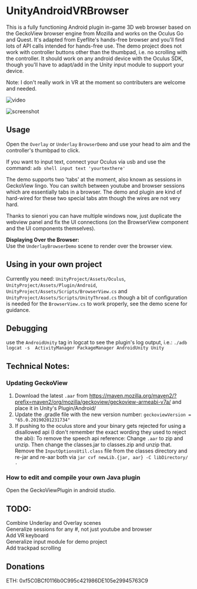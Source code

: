 # UnityAndroidVRBrowser
This is a fully functioning Android plugin in-game 3D web browser based on the GeckoView browser engine from Mozilla and works on the Oculus Go and Quest. It's adapted from Eyeflite's hands-free browser and you'll find lots of API calls intended for hands-free use. The demo project does not work with controller buttons other than the thumbpad, i.e. no scrolling with the controller. It should work on any android device with the Oculus SDK, though you'll have to adapt/add in the Unity input module to support your device.

Note: I don't really work in VR at the moment so contributers are welcome and needed.

![video](https://raw.githubusercontent.com/IanPhilips/UnityAndroidVRBrowser/master/output.gif)


![screenshot](https://raw.githubusercontent.com/IanPhilips/UnityAndroidVRBrowser/master/webview.png)




## Usage
Open the `Overlay` or `Underlay` `BrowserDemo` and use your head to aim and the controller's thumbpad to click. 

If you want to input text, connect your Oculus via usb and use the command: `adb shell input text 'yourtexthere'`

The demo supports two 'tabs' at the moment, also known as sessions in GeckoView lingo. You can switch between youtube and browser sessions which are essentially tabs in a browser. The demo and plugin are kind of hard-wired for these two special tabs atm though the wires are not very hard.  

Thanks to sienori you can have multiple windows now, just duplicate the webview panel and fix the UI connections (on the BrowserView component and the UI components themselves).

**Displaying Over the Browser:**  
Use the `UnderlayBrowserDemo` scene to render over the browser view.

## Using in your own project
Currently you need: `UnityProject/Assets/Oculus`, `UnityProject/Assets/Plugin/Android`, `UnityProject/Assets/Scripts/BrowserView.cs` and `UnityProject/Assets/Scripts/UnityThread.cs` though a bit of configuration is needed for the `BrowserView.cs` to work properly, see the demo scene for guidance. 
 
## Debugging
use the `AndroidUnity` tag in logcat to see the plugin's log output, i.e.:
`./adb logcat -s  ActivityManager PackageManager AndroidUnity Unity` 

## Technical Notes:

### Updating GeckoView  
1. Download the latest `.aar` from https://maven.mozilla.org/maven2/?prefix=maven2/org/mozilla/geckoview/geckoview-armeabi-v7a/ and place it in Unity's Plugin/Android/  
2. Update the .gradle file with the new version number: `geckoviewVersion = "65.0.20190201231734"`  
3. If pushing to the oculus store and your binary gets rejected for using a disallowed api (I don't remember the exact wording they used to reject the abi): To remove the speech api reference: Change `.aar` to zip and unzip. Then change the classes.jar to classes.zip and unzip that. Remove the `InputOptionsUtil.class` file from the classes directory and re-jar and re-aar both via `jar cvf newLib.{jar, aar} -C libDirectory/ .`

### How to edit and compile your own Java plugin
Open the GeckoViewPlugin in android studio.

## TODO:  
Combine Underlay and Overlay scenes  
Generalize sessions for any #, not just youtube and browser  
Add VR keyboard  
Generalize input module for demo project  
Add trackpad scrolling  

## Donations
ETH: 0xf5C0BCf0116b0C995c421986DE105e29945763C9



